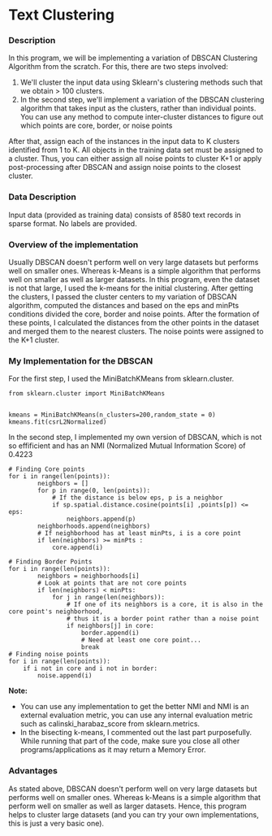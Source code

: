 # Text Clustering
### Description
In this program, we will be implementing a variation of DBSCAN Clustering Algorithm from the scratch. For this, there are two steps involved:
1. We'll cluster the input data using Sklearn's clustering methods such that we obtain > 100 clusters.
2. In the second step, we'll implement a variation of the DBSCAN clustering algorithm that takes input as the clusters,
rather than individual points. You can use any method to compute inter-cluster distances to figure out which points are core, border, or noise points

After that, assign each of the instances in the input data to K clusters identified from 1 to K. All objects in the training data set must be assigned to a cluster. Thus, you can either assign all noise points to cluster K+1 or apply post-processing
after DBSCAN and assign noise points to the closest cluster.

### Data Description
Input data (provided as training data) consists of 8580 text records in sparse format. No labels are provided.

### Overview of the implementation
Usually DBSCAN doesn't perform well on very large datasets but performs well on smaller ones. Whereas k-Means is a simple algorithm that performs well on smaller as well as larger datasets. In this program, even the dataset is not that large, I used the k-means for the initial clustering. After getting the clusters, I passed the cluster centers to my variation of DBSCAN algorithm, computed the distances and based on the eps and minPts conditions divided the core, border and noise points. After the formation of these points, I calculated the distances from the other points in the dataset and merged them to the nearest clusters. The noise points were assigned to the K+1 cluster.

### My Implementation for the DBSCAN
For the first step, I used the MiniBatchKMeans from sklearn.cluster.
```
from sklearn.cluster import MiniBatchKMeans


kmeans = MiniBatchKMeans(n_clusters=200,random_state = 0)
kmeans.fit(csrL2Normalized)
```
In the second step, I implemented my own version of DBSCAN, which is not so effificient and has an NMI (Normalized Mutual
Information Score) of 0.4223

```
# Finding Core points
for i in range(len(points)):
        neighbors = []
        for p in range(0, len(points)):
            # If the distance is below eps, p is a neighbor
            if sp.spatial.distance.cosine(points[i] ,points[p]) <= eps:
                neighbors.append(p)
        neighborhoods.append(neighbors)
        # If neighborhood has at least minPts, i is a core point
        if len(neighbors) >= minPts :
            core.append(i)
            
# Finding Border Points
for i in range(len(points)):
        neighbors = neighborhoods[i]
        # Look at points that are not core points
        if len(neighbors) < minPts:
            for j in range(len(neighbors)):
                # If one of its neighbors is a core, it is also in the core point's neighborhood, 
                # thus it is a border point rather than a noise point
                if neighbors[j] in core:
                    border.append(i)
                    # Need at least one core point...
                    break
# Finding noise points
for i in range(len(points)):
    if i not in core and i not in border:
        noise.append(i)   
```
**Note:** 
- You can use any implementation to get the better NMI and NMI is an external evaluation metric, you can use any internal evaluation metric such as  calinski_harabaz_score from sklearn.metrics.
- In the bisecting k-means, I commented out the last part purposefully. While running that part of the code, make sure you close all other programs/applications as it may return a Memory Error.

### Advantages
As stated above, DBSCAN doesn't perform well on very large datasets but performs well on smaller ones. Whereas k-Means is a simple algorithm that perform well on smaller as well as larger datasets. Hence, this program helps to cluster large datasets (and you can try your own implementations, this is just a very basic one).
